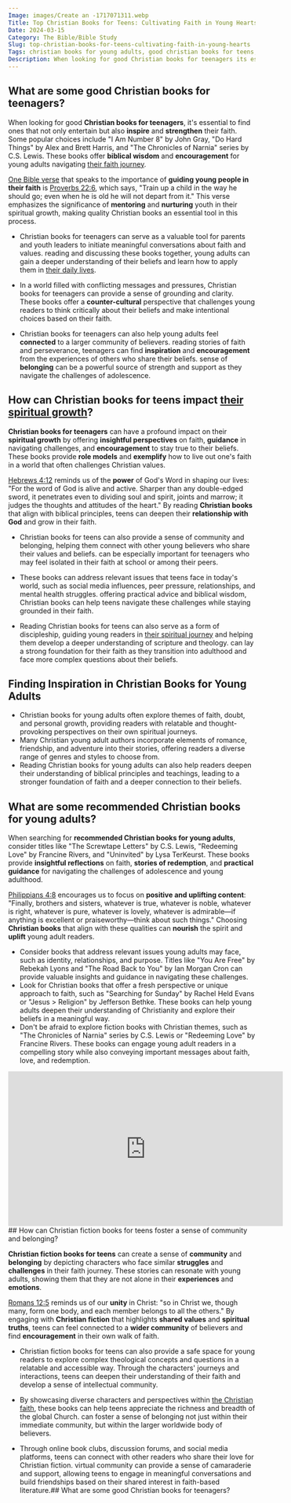 ```yaml
---
Image: images/Create an -1717071311.webp
Title: Top Christian Books for Teens: Cultivating Faith in Young Hearts
Date: 2024-03-15
Category: The Bible/Bible Study
Slug: top-christian-books-for-teens-cultivating-faith-in-young-hearts
Tags: christian books for young adults, good christian books for teens, christian books for teenagers, top christian books for youth, christian books for youth, best christian books for teenagers, good christian books for young adults, best christian books for teens, christian novels for young adults, christian books for teenage girl, christian books for teens, teenager christian books, christian young adult books, best christian teenage books, best christian books for young adults, great christian books for young adults, young adult christian fiction, best christian books young adults, christian book series for young adults, recommended christian books for young adults, christian teen books, christian novels for teens, best christian fiction books for young adults, christian fiction books for teens, christian ya books, inspirational christian books for young adults, christian teenage fiction books, christian ya fiction, christian fiction for teens, the bible, bible study
Description: When looking for good Christian books for teenagers its essential to find ones that not only entertain but also inspire and strengthen their faith Some popular choices include I Am Number 8 by John Gray Do Hard Things by Alex and Brett Harris and The Chronicles of Narnia series by
---
```


## What are some good Christian books for teenagers?

When looking for good **Christian books for teenagers**, it's essential to find ones that not only entertain but also **inspire** and **strengthen** their faith. Some popular choices include "I Am Number 8" by John Gray, "Do Hard Things" by Alex and Brett Harris, and "The Chronicles of Narnia" series by C.S. Lewis. These books offer **biblical wisdom** and **encouragement** for young adults navigating [their faith journey](/unveiling-the-power-of-bible-study-fellowship-bsf-a-comprehensive-guide-to-spiritual-growth).

[One Bible verse](/10-ways-christianity-transforms-daily-life-a-comprehensive-guide) that speaks to the importance of **guiding young people in their faith** is [Proverbs 22:6](https://www.bibleref.com/Proverbs/22/Proverbs-22-6.html), which says, "Train up a child in the way he should go; even when he is old he will not depart from it." This verse emphasizes the significance of **mentoring** and **nurturing** youth in their spiritual growth, making quality Christian books an essential tool in this process.

- Christian books for teenagers can serve as a valuable tool for parents and youth leaders to initiate meaningful conversations about faith and values.  reading and discussing these books together, young adults can gain a deeper understanding of their beliefs and learn how to apply them in [their daily lives](/discover-the-shortest-chapter-in-the-bible-a-hidden-gem-for-christian-readers).

- In a world filled with conflicting messages and pressures, Christian books for teenagers can provide a sense of grounding and clarity. These books offer a **counter-cultural** perspective that challenges young readers to think critically about their beliefs and make intentional choices based on their faith.

- Christian books for teenagers can also help young adults feel **connected** to a larger community of believers.  reading stories of faith and perseverance, teenagers can find **inspiration** and **encouragement** from the experiences of others who share their beliefs.  sense of **belonging** can be a powerful source of strength and support as they navigate the challenges of adolescence.

## How can Christian books for teens impact [their spiritual growth](/ultimate-guide-best-order-to-read-the-bible-for-beginners)?

**Christian books for teenagers** can have a profound impact on their **spiritual growth** by offering **insightful perspectives** on faith, **guidance** in navigating challenges, and **encouragement** to stay true to their beliefs. These books provide **role models** and **exemplify** how to live out one's faith in a world that often challenges Christian values.

[Hebrews 4:12](https://www.bibleref.com/Hebrews/4/Hebrews-4-12.html) reminds us of the **power** of God's Word in shaping our lives: "For the word of God is alive and active. Sharper than any double-edged sword, it penetrates even to dividing soul and spirit, joints and marrow; it judges the thoughts and attitudes of the heart." By reading **Christian books** that align with biblical principles, teens can deepen their **relationship with God** and grow in their faith.

- Christian books for teens can also provide a sense of community and belonging, helping them connect with other young believers who share their values and beliefs.  can be especially important for teenagers who may feel isolated in their faith at school or among their peers.

- These books can address relevant issues that teens face in today's world, such as social media influences, peer pressure, relationships, and mental health struggles.  offering practical advice and biblical wisdom, Christian books can help teens navigate these challenges while staying grounded in their faith.

- Reading Christian books for teens can also serve as a form of discipleship, guiding young readers in [their spiritual journey](/top-bible-study-workbooks-for-adults-enhance-your-spiritual-growth) and helping them develop a deeper understanding of scripture and theology.  can lay a strong foundation for their faith as they transition into adulthood and face more complex questions about their beliefs.

## Finding Inspiration in Christian Books for Young Adults

- Christian books for young adults often explore themes of faith, doubt, and personal growth, providing readers with relatable and thought-provoking perspectives on their own spiritual journeys.
- Many Christian young adult authors incorporate elements of romance, friendship, and adventure into their stories, offering readers a diverse range of genres and styles to choose from.
- Reading Christian books for young adults can also help readers deepen their understanding of biblical principles and teachings, leading to a stronger foundation of faith and a deeper connection to their beliefs.

## What are some recommended Christian books for young adults?

When searching for **recommended Christian books for young adults**, consider titles like "The Screwtape Letters" by C.S. Lewis, "Redeeming Love" by Francine Rivers, and "Uninvited" by Lysa TerKeurst. These books provide **insightful reflections** on faith, **stories of redemption**, and **practical guidance** for navigating the challenges of adolescence and young adulthood.

[Philippians 4:8](https://www.bibleref.com/Philippians/4/Philippians-4-8.html) encourages us to focus on **positive and uplifting content**: "Finally, brothers and sisters, whatever is true, whatever is noble, whatever is right, whatever is pure, whatever is lovely, whatever is admirable—if anything is excellent or praiseworthy—think about such things." Choosing **Christian books** that align with these qualities can **nourish** the spirit and **uplift** young adult readers.

- Consider books that address relevant issues young adults may face, such as identity, relationships, and purpose. Titles like "You Are Free" by Rebekah Lyons and "The Road Back to You" by Ian Morgan Cron can provide valuable insights and guidance in navigating these challenges.
- Look for Christian books that offer a fresh perspective or unique approach to faith, such as "Searching for Sunday" by Rachel Held Evans or "Jesus > Religion" by Jefferson Bethke. These books can help young adults deepen their understanding of Christianity and explore their beliefs in a meaningful way.
- Don't be afraid to explore fiction books with Christian themes, such as "The Chronicles of Narnia" series by C.S. Lewis or "Redeeming Love" by Francine Rivers. These books can engage young adult readers in a compelling story while also conveying important messages about faith, love, and redemption.


<iframe width="560" height="315" src="https://www.youtube.com/embed/0p53FUOUD98" frameborder="0" allow="autoplay; encrypted-media" allowfullscreen></iframe>
## How can Christian fiction books for teens foster a sense of community and belonging?

**Christian fiction books for teens** can create a sense of **community** and **belonging** by depicting characters who face similar **struggles** and **challenges** in their faith journey. These stories can resonate with young adults, showing them that they are not alone in their **experiences** and **emotions**.

[Romans 12:5](https://www.bibleref.com/Romans/12/Romans-12-5.html) reminds us of our **unity** in Christ: "so in Christ we, though many, form one body, and each member belongs to all the others." By engaging with **Christian fiction** that highlights **shared values** and **spiritual truths**, teens can feel connected to a **wider community** of believers and find **encouragement** in their own walk of faith.

- Christian fiction books for teens can also provide a safe space for young readers to explore complex theological concepts and questions in a relatable and accessible way. Through the characters' journeys and interactions, teens can deepen their understanding of their faith and develop a sense of intellectual community.

- By showcasing diverse characters and perspectives within [the Christian faith](/ultimate-guide-best-order-to-read-the-bible-for-beginners), these books can help teens appreciate the richness and breadth of the global Church.  can foster a sense of belonging not just within their immediate community, but within the larger worldwide body of believers.

- Through online book clubs, discussion forums, and social media platforms, teens can connect with other readers who share their love for Christian fiction.  virtual community can provide a sense of camaraderie and support, allowing teens to engage in meaningful conversations and build friendships based on their shared interest in faith-based literature.## What are some good Christian books for teenagers?
